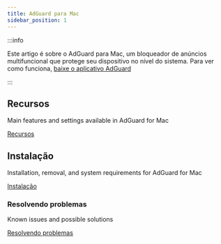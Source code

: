 ```yaml
---
title: AdGuard para Mac
sidebar_position: 1
---
```


:::info

Este artigo é sobre o AdGuard para Mac, um bloqueador de anúncios multifuncional que protege seu dispositivo no nível do sistema. Para ver como funciona, [baixe o aplicativo AdGuard](https://agrd.io/download-kb-adblock)

:::

## Recursos

Main features and settings available in AdGuard for Mac

[Recursos](/adguard-for-mac/features/features.md)

## Instalação

Installation, removal, and system requirements for AdGuard for Mac

[Instalação](/adguard-for-mac/installation.md)

### Resolvendo problemas

Known issues and possible solutions

[Resolvendo problemas](/adguard-for-mac/solving-problems/solving-problems.md)
